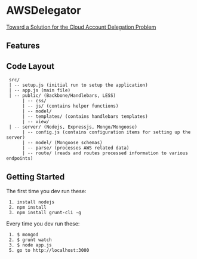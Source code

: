 AWSDelegator
=============
[Toward a Solution for the Cloud Account Delegation Problem](http://www.mikesmit.com/wp-content/papercite-data/pdf/casconett2014.pdf)

## Features


## Code Layout
     src/
     | -- setup.js (initial run to setup the application)
     | -- app.js (main file)
     | -- public/ (Backbone/Handlebars, LESS)
          | -- css/
          | -- js/ (contains helper functions)
          | -- model/ 
          | -- templates/ (contains handlebars templates)
          | -- view/
     | -- server/ (Nodejs, Expressjs, Mongo/Mongoose)
          | -- config.js (contains configuration items for setting up the server)
          | -- model/ (Mongoose schemas)
          | -- parse/ (processes AWS related data)
          | -- route/ (reads and routes processed information to various endpoints)


## Getting Started
 
 The first time you dev run these:
    
     1. install nodejs
     2. npm install
     3. npm install grunt-cli -g

 Every time you dev run these:
 
     1. $ mongod 
     2. $ grunt watch
     3. $ node app.js
     5. go to http://localhost:3000


